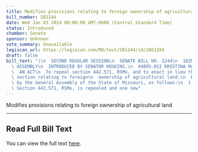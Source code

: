 ```yaml
---
title: Modifies provisions relating to foreign ownership of agricultural land
bill_number: SB1244
date: Wed Jan 03 2024 00:00:00 GMT-0600 (Central Standard Time)
status: Introduced
chamber: Senate
sponsor: Unknown
vote_summary: Unavailable
legiscan_url: https://legiscan.com/MO/text/SB1244/id/2861284
draft: false
bill_text: "|\n  SECOND REGULAR SESSION\n  SENATE BILL NO. 1244\n  102ND GENERA L\
  \ ASSEMBLY\n  INTRODUCED BY SENATOR HOSKINS.\n  4489S.01I KRISTINA MARTIN, Secretary\n\
  \  AN ACT\n  To repeal section 442.571, RSMo, and to enact in lieu thereof one new\
  \ section relating to foreign\n  ownership of agricultural land.\n  Be it enacted\
  \ by the General Assembly of the State of Missouri, as follows:\n  1 Section A.\
  \ Section 442.571, RSMo, is repealed and one new"
---
```

Modifies provisions relating to foreign ownership of agricultural land

---

## Read Full Bill Text

You can view the full text [here](https://legiscan.com/MO/text/SB1244/id/2861284).
